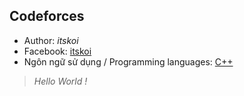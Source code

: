 ## Codeforces
* Author: _*itskoi*_
* Facebook: [itskoi](https://www.facebook.com/itskoi)
* Ngôn ngữ sử dụng / Programming languages: [C++](http://www.cplusplus.com/)
> _*Hello World !*_
